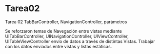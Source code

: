 # Tarea02
Tarea 02 TabBarController, NavigationController, parámetros

Se reforzaron temas de Navegación entre vistas mediante UITabBarController, UINavigationController, UIViewController, UITableViewController envío de datos a través de distintas Vistas.
Trabajar con los datos enviados entre vistas y listas estáticas.
